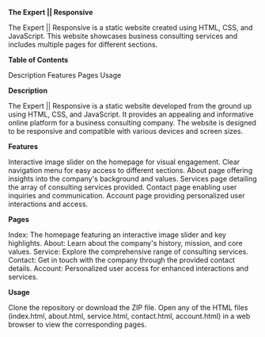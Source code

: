 **The Expert || Responsive**

The Expert || Responsive is a static website created using HTML, CSS, and JavaScript. This website showcases business consulting services and includes multiple pages for different sections.

**Table of Contents**

Description
Features
Pages
Usage

**Description**

The Expert || Responsive is a static website developed from the ground up using HTML, CSS, and JavaScript. It provides an appealing and informative online platform for a business consulting company. The website is designed to be responsive and compatible with various devices and screen sizes.

**Features**

Interactive image slider on the homepage for visual engagement.
Clear navigation menu for easy access to different sections.
About page offering insights into the company's background and values.
Services page detailing the array of consulting services provided.
Contact page enabling user inquiries and communication.
Account page providing personalized user interactions and access.

**Pages**

Index: The homepage featuring an interactive image slider and key highlights.
About: Learn about the company's history, mission, and core values.
Service: Explore the comprehensive range of consulting services.
Contact: Get in touch with the company through the provided contact details.
Account: Personalized user access for enhanced interactions and services.

**Usage**

Clone the repository or download the ZIP file.
Open any of the HTML files (index.html, about.html, service.html, contact.html, account.html) in a web browser to view the corresponding pages.
